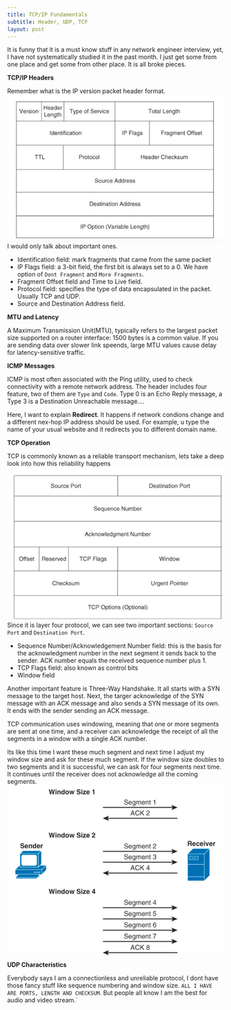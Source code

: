 ```yaml
---
title: TCP/IP Fundamentals
subtitle: Header, UDP, TCP
layout: post
---
```

It is funny that it is a must know stuff in any network engineer interview, yet, I have not systematically studied it in the past month. I just get some from one place and get some from other place. It is all broke pieces.

**TCP/IP Headers**

Remember what is the IP version packet header format.
<img src="/img/posts/ip_header.png" alt="packet header format" align="center"/>
I would only talk about important ones.
- Identification field: mark fragments that came from the same packet
- IP Flags field: a 3-bit field, the first bit is always set to a 0. We have option of `Dont Fragment` and `More Fragments`.
- Fragment Offset field and Time to Live field.
- Protocol field: specifies the type of data encapsulated in the packet. Usually TCP and UDP.
- Source and Destination Address field.

**MTU and Latency**

A Maximum Transmission Unit(MTU), typically refers to the largest packet size supported on a router interface: 1500 bytes is a common value. If you are sending data over slower link speends, large MTU values cause delay for latency-sensitive traffic.

**ICMP Messages**

ICMP is most often associated with the Ping utility, used to check connectivity with a remote network address. The header includes four feature, two of them are `Type` and `Code`. Type 0 is an Echo Reply message, a Type 3 is a Destination Unreachable message....

Here, I want to explain **Redirect**. It happens if network condions change and a different nex-hop IP address should be used. For example, u type the name of your usual website and it redirects you to different domain name.

**TCP Operation**

TCP is commonly known as a reliable transport mechanism, lets take a deep look into how this reliability happens
<img src="/img/posts/tcp_header.png" alt="sf" align="center"/>
Since it is layer four protocol, we can see two important sections: `Source Port` and `Destination Port`.
- Sequence Number/Acknowledgement Number field: this is the basis for the acknowledgment number in the next segment it sends back to the sender. ACK number equals the received sequence number plus 1.
- TCP Flags field: also known as control bits
- Window field

Another important feature is Three-Way Handshake. It all starts with a SYN message to the target host. Next, the targer acknowledge of the SYN message with an ACK message and also sends a SYN message of its own. It ends with the sender sending an ACK message.

TCP communication uses windowing, meaning that one or more segments are sent at one time, and a receiver can acknowledge the receipt of all the segments in a window with a single ACK number.

Its like this time I want these much segment and next time I adjust my window size and ask for these much segment. If the window size doubles to two segments and it is successful, we can ask for four segments next time. It continues until the receiver does not acknowledge all the coming segments.
<img src="/img/posts/window_size.png" alt="Asdf" align="center"/>

**UDP Characteristics**

Everybody says I am a connectionless and unreliable protocol, I dont have those fancy stuff like sequence numbering and window size. `ALL I HAVE ARE PORTS, LENGTH AND CHECKSUM`. But people all know I am the best for audio and video stream.`
